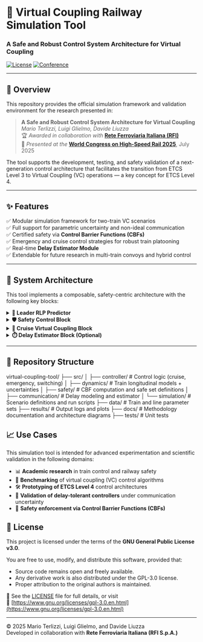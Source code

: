 # 🚄 Virtual Coupling Railway Simulation Tool  
### A Safe and Robust Control System Architecture for Virtual Coupling

[![License](https://img.shields.io/badge/license-MIT-green.svg)](LICENSE)
[![Conference](https://img.shields.io/badge/Presented%20at-WCHR%202025-blue)](https://uic.org/events/world-congress-on-high-speed-rail)


---

## 📘 Overview

This repository provides the official simulation framework and validation environment for the research presented in:

> **A Safe and Robust Control System Architecture for Virtual Coupling**  
> *Mario Terlizzi, Luigi Glielmo, Davide Liuzza*  
> 🏆 *Awarded in collaboration with* [**Rete Ferroviaria Italiana (RFI)**](https://www.rfi.it)  
> 🎤 *Presented at the* [**World Congress on High-Speed Rail 2025**](https://uic.org/events/world-congress-on-high-speed-rail), July 2025  

The tool supports the development, testing, and safety validation of a next-generation control architecture that facilitates the transition from ETCS Level 3 to Virtual Coupling (VC) operations — a key concept for ETCS Level 4.

---

## ✨ Features

✅ Modular simulation framework for two-train VC scenarios  
✅ Full support for parametric uncertainty and non-ideal communication  
✅ Certified safety via **Control Barrier Functions (CBFs)**  
✅ Emergency and cruise control strategies for robust train platooning  
✅ Real-time **Delay Estimator Module**  
✅ Extendable for future research in multi-train convoys and hybrid control  

---

## 🧠 System Architecture

This tool implements a composable, safety-centric architecture with the following key blocks:

<details>
<summary><strong>🧩 Leader RLP Predictor</strong></summary>

Estimates the **Robust Lower Proxy (RLP)** of the leader’s trajectory under worst-case (emergency braking) assumptions.
Ensures the follower can predict a minimum safe trajectory in the absence of fresh data.
</details>

<details>
<summary><strong>🛡️ Safety Control Block</strong></summary>

Implements a **Control Barrier Function**-based safety supervisor.  
Triggers **emergency braking** of the follower if predicted trajectories violate safety guarantees.
</details>

<details>
<summary><strong>🚦 Cruise Virtual Coupling Block</strong></summary>

Predictive controller that regulates the follower’s position during normal operations, optimizing speed tracking and spacing with real-time adaptation based on communication health.
</details>

<details>
<summary><strong>⏱️ Delay Estimator Block (Optional)</strong></summary>

Estimates packet delay distributions and updates a safety horizon dynamically.  
Mitigates unnecessary braking due to transient communication issues.
</details>

---

## 📂 Repository Structure

virtual-coupling-tool/
├── src/
│ ├── controller/ # Control logic (cruise, emergency, switching)
│ ├── dynamics/ # Train longitudinal models + uncertainties
│ ├── safety/ # CBF computation and safe set definitions
│ ├── communication/ # Delay modeling and estimator
│ └── simulation/ # Scenario definitions and run scripts
├── data/ # Train and line parameter sets
├── results/ # Output logs and plots
├── docs/ # Methodology documentation and architecture diagrams
├── tests/ # Unit tests

## 📈 Use Cases

This simulation tool is intended for advanced experimentation and scientific validation in the following domains:

- 📊 **Academic research** in train control and railway safety
- 🚄 **Benchmarking** of virtual coupling (VC) control algorithms
- 🛠️ **Prototyping of ETCS Level 4** control architectures
- 📡 **Validation of delay-tolerant controllers** under communication uncertainty
- 🧮 **Safety enforcement via Control Barrier Functions (CBFs)**

## 📝 License

This project is licensed under the terms of the **GNU General Public License v3.0**.

You are free to use, modify, and distribute this software, provided that:

- Source code remains open and freely available.
- Any derivative work is also distributed under the GPL-3.0 license.
- Proper attribution to the original authors is maintained.

📄 See the [LICENSE](./LICENSE) file for full details, or visit  
🔗 [https://www.gnu.org/licenses/gpl-3.0.en.html](https://www.gnu.org/licenses/gpl-3.0.en.html)

---

© 2025 Mario Terlizzi, Luigi Glielmo, and Davide Liuzza  
Developed in collaboration with **Rete Ferroviaria Italiana (RFI S.p.A.)**


